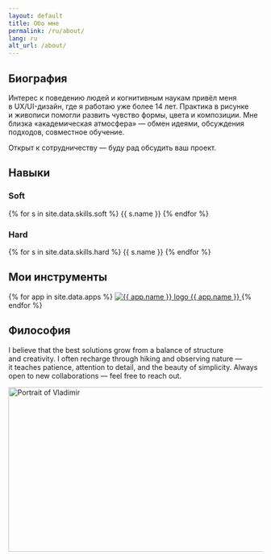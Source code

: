 ```yaml
---
layout: default
title: Обо мне
permalink: /ru/about/
lang: ru
alt_url: /about/
---
```


<div class="container">
  <!-- Блок биографии -->
  <section class="bio-section">
   <h2 class="subheading">Биография</h2>
    <div class="bio-columns">
      <!-- Левая колонка: текст -->
      <div class="bio">
        <p>
Интерес к&nbsp;поведению людей и&nbsp;когнитивным наукам привёл меня в&nbsp;UX/UI-дизайн, где&nbsp;я&nbsp;работаю уже более 14&nbsp;лет. Практика в&nbsp;рисунке и&nbsp;живописи помогли развить чувство формы, цвета и&nbsp;композиции. Мне близка «академическая атмосфера» —&nbsp;обмен идеями, обсуждения подходов, совместное обучение.</p><p>Открыт к&nbsp;сотрудничеству —&nbsp;буду рад обсудить ваш&nbsp;проект.</p>
      </div>
      <!-- Правая колонка достижения -->
   <div class="bio">
  <div class="achievements-grid">
    <figure class="laurel-badge" data-value="14+" data-label="лет опыта" style="
          --size:160px;
          --leaf:#d6c083;
          --text:#d6c083;
          --leaf-delay:.5s;   /* пауза перед стартом «строительства» венка */
          --leaf-gap:160ms;   /* шаг между парами листьев */
          --lift:-20%;        /* вертикальный подъём SVG листвы */
        "></figure>
    <figure class="laurel-badge" data-value="25+" data-label="значимых&nbsp;проектов" style="
          --size:160px;
          --leaf:#d6c083;
          --text:#d6c083;
          --leaf-delay:.5s;   /* пауза перед стартом «строительства» венка */
          --leaf-gap:160ms;   /* шаг между парами листьев */
          --lift:-20%;        /* вертикальный подъём SVG листвы */
        "></figure>
  </div>
</div>
    </div>
  </section>
  <!-- Блок скилов -->
  <section class="skills-section">
    <h2 class="subheading">Навыки</h2>
    <div class="skills-columns">
      <!-- Soft column -->
      <div class="skills-col">
        <h3 class="skills-title">Soft</h3>
        <div class="skills skills-grid">
          {% for s in site.data.skills.soft %}
            <span
              class="pill tilt mono tooltip slide-in-left"
              data-tip="{{ s.note | default: '—' }}"
              style="animation-delay: {{ forloop.index0 | times: 80 }}ms"
            >{{ s.name }}</span>
          {% endfor %}
        </div>
      </div>
      <!-- Hard column -->
      <div class="skills-col">
        <h3 class="skills-title">Hard</h3>
        <div class="skills skills-grid">
          {% for s in site.data.skills.hard %}
            <span
              class="pill tilt mono tooltip slide-in-right"
              data-tip="{{ s.note | default: '—' }}"
              style="animation-delay: {{ forloop.index0 | times: 80 }}ms"
            >{{ s.name }}</span>
          {% endfor %}
        </div>
      </div>
    </div>
  </section>
    <!-- блок мой инструментарий -->
<section class="tools-section">
  <h2 class="subheading">Мои инструменты</h2>
  <div class="tools-grid" style="--tools-delay-base: 800ms">
    {% for app in site.data.apps %}
      <a class="tool appear"
         href="{{ app.url }}" target="_blank" rel="noopener"
         aria-label="{{ app.name }}"
         style="--i: {{ forloop.index0 }}">
        <span class="tool-logo-wrap">
          <img
            src="{{ app.logo | relative_url }}"
            alt="{{ app.name }} logo"
            class="tool-logo"
            loading="lazy"
            decoding="async"
            fetchpriority="low">
        </span>
        <span class="tool-name sr-only">{{ app.name }}</span>
      </a>
    {% endfor %}
  </div>
   <div class="intro-divider"></div>
</section>
  <!-- Блок philosophy -->
<section class="philosophy-section">
  <h2 class="subheading">Философия</h2>
  <div class="bio-columns">
    <!-- Левая колонка: текст -->
    <div class="bio">
      <p>
        I&nbsp;believe that the&nbsp;best solutions grow from a&nbsp;balance of&nbsp;structure and&nbsp;creativity. I&nbsp;often recharge through hiking and&nbsp;observing nature — it&nbsp;teaches patience, attention to&nbsp;detail, and&nbsp;the&nbsp;beauty of&nbsp;simplicity. Always open to&nbsp;new collaborations&nbsp;— feel free to&nbsp;reach out.
      </p>
    </div>
    <!-- Правая колонка: фото -->
    <div class="bio">
    <img src="{{ site.baseurl }}/ui/photo.jpg"
     alt="Portrait of Vladimir"
     class="bio-photo"
     width="600" height="327"
     loading="lazy" decoding="async">
    </div>
  </div>
</section>
</div>

<!-- ===== Tooltip logic: один bubble на весь сайт, без зависимостей ===== -->
<script>
(function () {
  const SAFE_PAD = 12;               // отступ от краёв экрана
  const GAP = 8;                     // отступ от элемента
  const bubble = document.createElement('div');
  bubble.id = 'tooltip-bubble';
  document.body.appendChild(bubble);

  let currentEl = null;
  let hideTimer = null;

  function positionBubble(el) {
    if (!el) return;
    const text = el.getAttribute('data-tip');
    if (!text) return;

    // Подготовка к измерению
    bubble.textContent = text;
    bubble.style.display = 'block';
    bubble.classList.remove('show');
    bubble.style.left = '0px';
    bubble.style.top = '0px';

    // Замеры
    const br = bubble.getBoundingClientRect();
    const er = el.getBoundingClientRect();
    const vw = window.innerWidth;
    const vh = window.innerHeight;

    // Центрируем по X и ограничиваем в пределах экрана
    let x = er.left + (er.width / 2) - (br.width / 2);
    if (x < SAFE_PAD) x = SAFE_PAD;
    if (x + br.width > vw - SAFE_PAD) x = vw - SAFE_PAD - br.width;

    // Предпочтительно показываем над элементом, иначе — под элементом
    let y = er.top - GAP - br.height;
    if (y < SAFE_PAD) y = er.bottom + GAP;
    if (y + br.height > vh - SAFE_PAD) y = vh - SAFE_PAD - br.height;

    bubble.style.left = Math.round(x) + 'px';
    bubble.style.top  = Math.round(y) + 'px';

    // Плавное появление
    requestAnimationFrame(() => bubble.classList.add('show'));
  }

  function showTip(el) {
    currentEl = el;
    clearTimeout(hideTimer);
    positionBubble(el);
    window.addEventListener('scroll', onMove, { passive: true });
    window.addEventListener('resize', onMove);
    window.addEventListener('orientationchange', onMove);
  }

  function hideTip() {
    bubble.classList.remove('show');
    clearTimeout(hideTimer);
    hideTimer = setTimeout(() => {
      bubble.style.display = 'none';
      currentEl = null;
      window.removeEventListener('scroll', onMove);
      window.removeEventListener('resize', onMove);
      window.removeEventListener('orientationchange', onMove);
    }, 180); // длительность совпадает с transition
  }

  function onMove() {
    if (currentEl) positionBubble(currentEl);
  }

  // Делегирование событий
  document.addEventListener('mouseenter', (e) => {
    const el = e.target.closest('.tooltip');
    if (el) showTip(el);
  }, true);

  document.addEventListener('mouseleave', (e) => {
    const el = e.target.closest('.tooltip');
    if (el) hideTip();
  }, true);
})();
</script>
<script>
document.addEventListener("DOMContentLoaded", () => {
  const tools = document.querySelectorAll(".tool.appear");

  if ("IntersectionObserver" in window) {
    const observer = new IntersectionObserver((entries, obs) => {
      entries.forEach(entry => {
        if (entry.isIntersecting) {
          entry.target.classList.add("in-view");
          obs.unobserve(entry.target);
        }
      });
    }, { threshold: 0.1 }); // 10% видимости для срабатывания

    tools.forEach(el => observer.observe(el));
  } else {
    // Фолбэк — без анимации, если IntersectionObserver не поддерживается
    tools.forEach(el => el.classList.add("in-view"));
  }
});
</script>
<script>
(function () {
  const tpl = (num, label) => `
  <svg viewBox="0 0 200 200" aria-hidden="true" focusable="false">
    <g transform="translate(100,100)">
      <!-- Левая ветвь (пары i=0..5: снизу вверх) -->
      <g transform="translate(-10,0) rotate(-15)">
        ${leafPath( -60,  45, 26, 0)}
        ${leafPath( -78,  18, 22, 1)}
        ${leafPath( -84, -12, 20, 2)}
        ${leafPath( -78, -38, 18, 3)}
        ${leafPath( -60, -60, 16, 4)}
        ${leafPath( -35, -76, 14, 5)}
      </g>
      <!-- Правая ветвь (зеркало, те же индексы — пары синхронны) -->
      <g transform="translate(10,0) rotate(15) scale(-1,1)">
        ${leafPath( -60,  45, 26, 0)}
        ${leafPath( -78,  18, 22, 1)}
        ${leafPath( -84, -12, 20, 2)}
        ${leafPath( -78, -38, 18, 3)}
        ${leafPath( -60, -60, 16, 4)}
        ${leafPath( -35, -76, 14, 5)}
      </g>
    </g>
  </svg>
  <div class="lb-text" aria-hidden="true">
    <div class="lb-number">${num}</div>
    <div class="lb-label">${label}</div>
  </div>`;

  function leafPath(x, y, r, i){
    const rx = r, ry = r*0.55, k = 0.65*r;
    return `
      <path class="lb-leaf" style="--i:${i}"
        d="
          M ${x} ${y}
          c ${k} ${-ry}, ${rx} ${-ry}, ${rx*2} 0
          c ${-k} ${ry}, ${-rx} ${ry}, ${-rx*2} 0
          Z
        " fill="currentColor"/>
    `;
  }

  document.querySelectorAll('.laurel-badge').forEach(el => {
    const num = el.getAttribute('data-value')  || '';
    const label = el.getAttribute('data-label') || '';
    // кол-во пар (для вычисления финальной задержки текста)
    el.style.setProperty('--pairs', '6');
    el.innerHTML = tpl(num, label);
  });
})();
</script>
